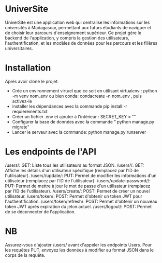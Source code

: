 # UniverSite

UniverSite est une application web qui centralise les informations sur les universités à Madagascar, permettant aux futurs étudiants de naviguer et de choisir leur parcours d'enseignement supérieur. Ce projet gère le backend de l'application, y compris la gestion des utilisateurs, l'authentification, et les modèles de données pour les parcours et les filières universitaires.

# Installation

Après avoir cloné le projet:

- Crée un environnement virtuel que ce soit en utilisant virtualenv : python -m venv nom_env ou bien conda: condacreate -n nom_env , puis activez-le
- Installer les dépendances avec la commande pip install -r requierements.txt
- Créer un fichier .env et ajouter à l'intérieur : SECRET_KEY = ""
- Configurer la base de données avec la commande " python manage.py migrate"
- Lancer le serveur avec la commande: python manage.py runserver

# Les endpoints de l'API

 /users/:
        GET: Liste tous les utilisateurs au format JSON.
    /users/<pk>/:
        GET: Affiche les détails d'un utilisateur spécifique (remplacez <pk> par l'ID de l'utilisateur).
    /users/<pk>/update/:
        PUT: Permet de modifier les informations d'un utilisateur (remplacez <pk> par l'ID de l'utilisateur).
    /users/update-password/<pk>/:
        PUT: Permet de mettre à jour le mot de passe d'un utilisateur (remplacez <pk> par l'ID de l'utilisateur).
    /users/create/:
        POST: Permet de créer un nouvel utilisateur.
    /users/token/:
        POST: Permet d'obtenir un token JWT pour l'authentification.
    /users/token/refresh/:
        POST: Permet d'obtenir un nouveau token JWT après expiration du jeton actuel.
    /users/logout/:
        POST: Permet de se déconnecter de l'application.

# NB

Assurez-vous d'ajouter /users/ avant d'appeler les endpoints Users.
Pour les requêtes PUT, envoyez les données à modifier au format JSON dans le corps de la requête.
